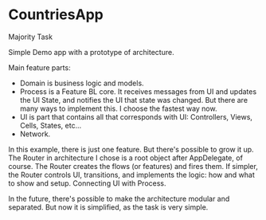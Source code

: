 # CountriesApp
Majority Task

Simple Demo app with a prototype of architecture. 

Main feature parts: 

- Domain is business logic and models. 
- Process is a Feature BL core. It receives messages from UI and updates the UI State, and notifies the UI that state was changed. But there are many ways to implement this. I choose the fastest way now. 
- UI is part that contains all that corresponds with UI: Controllers, Views, Cells, States, etc... 
- Network. 

In this example, there is just one feature. But there's possible to grow it up. 
The Router in architecture I chose is a root object after AppDelegate, of course. The Router creates the flows (or features) and fires them. If simpler, the Router controls UI, transitions, and implements the logic: how and what to show and setup. Connecting UI with Process.

In the future, there's possible to make the architecture modular and separated. But now it is simplified, as the task is very simple.
